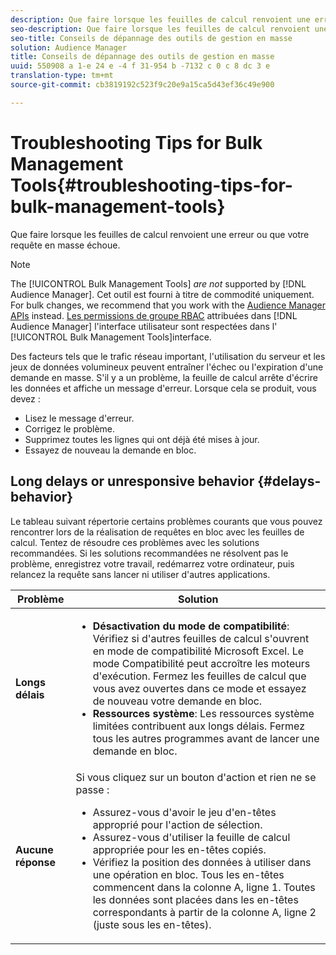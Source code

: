 ```yaml
---
description: Que faire lorsque les feuilles de calcul renvoient une erreur ou que votre requête en masse échoue.
seo-description: Que faire lorsque les feuilles de calcul renvoient une erreur ou que votre requête en masse échoue.
seo-title: Conseils de dépannage des outils de gestion en masse
solution: Audience Manager
title: Conseils de dépannage des outils de gestion en masse
uuid: 550908 a 1-e 24 e -4 f 31-954 b -7132 c 0 c 8 dc 3 e
translation-type: tm+mt
source-git-commit: cb3819192c523f9c20e9a15ca5d43ef36c49e900

---
```



# Troubleshooting Tips for Bulk Management Tools{#troubleshooting-tips-for-bulk-management-tools}

Que faire lorsque les feuilles de calcul renvoient une erreur ou que votre requête en masse échoue.



<!-- 

<p>r_bulk_troubleshoot.xml </p>

 -->

>[!NOTE]
>
>The [!UICONTROL Bulk Management Tools] *are not* supported by [!DNL Audience Manager]. Cet outil est fourni à titre de commodité uniquement. For bulk changes, we recommend that you work with the [Audience Manager APIs](../../api/rest-api-main/aam-api-getting-started.md) instead. [Les permissions de groupe RBAC](../../features/administration/administration-overview.md) attribuées dans [!DNL Audience Manager] l'interface utilisateur sont respectées dans l' [!UICONTROL Bulk Management Tools]interface.

Des facteurs tels que le trafic réseau important, l'utilisation du serveur et les jeux de données volumineux peuvent entraîner l'échec ou l'expiration d'une demande en masse. S'il y a un problème, la feuille de calcul arrête d'écrire les données et affiche un message d'erreur. Lorsque cela se produit, vous devez :

* Lisez le message d'erreur.
* Corrigez le problème.
* Supprimez toutes les lignes qui ont déjà été mises à jour.
* Essayez de nouveau la demande en bloc.

## Long delays or unresponsive behavior {#delays-behavior}

Le tableau suivant répertorie certains problèmes courants que vous pouvez rencontrer lors de la réalisation de requêtes en bloc avec les feuilles de calcul. Tentez de résoudre ces problèmes avec les solutions recommandées. Si les solutions recommandées ne résolvent pas le problème, enregistrez votre travail, redémarrez votre ordinateur, puis relancez la requête sans lancer ni utiliser d'autres applications.

<table id="table_AC6FB99402214A4EAC6E709465BB67AF"> 
 <thead> 
  <tr> 
   <th colname="col1" class="entry"> Problème </th> 
   <th colname="col2" class="entry"> Solution </th> 
  </tr> 
 </thead>
 <tbody> 
  <tr> 
   <td colname="col1"> <b>Longs délais</b> </td> 
   <td colname="col2"> 
    <ul id="ul_AA6F414024B2475AB1C0B46DC3FF0B36"> 
     <li id="li_ECC83AC39D7142519AA9A223DB8FCF23"> <b>Désactivation du mode de compatibilité</b>: Vérifiez si d'autres feuilles de calcul s'ouvrent en mode de compatibilité Microsoft Excel. Le mode Compatibilité peut accroître les moteurs d'exécution. Fermez les feuilles de calcul que vous avez ouvertes dans ce mode et essayez de nouveau votre demande en bloc. </li> 
     <li id="li_234BFCF563234DE198884F33AB75280D"> <b>Ressources système</b>: Les ressources système limitées contribuent aux longs délais. Fermez tous les autres programmes avant de lancer une demande en bloc. </li> 
    </ul> </td> 
  </tr> 
  <tr> 
   <td colname="col1"> <b>Aucune réponse</b> </td> 
   <td colname="col2">Si vous cliquez sur un bouton d'action et rien ne se passe : 
    <ul id="ul_142E63CDD556414AB639E51734FEDBCF"> 
     <li id="li_DBB6C819603D46B5AECC9C854FDAFDF1">Assurez-vous d'avoir le jeu d'en-têtes approprié pour l'action de sélection. </li> 
     <li id="li_391C9031907A4085BDAD42054960045C">Assurez-vous d'utiliser la feuille de calcul appropriée pour les en-têtes copiés. </li> 
     <li id="li_76A7241989204933858621FAAB5C3408">Vérifiez la position des données à utiliser dans une opération en bloc. Tous les en-têtes commencent dans la colonne A, ligne 1. Toutes les données sont placées dans les en-têtes correspondants à partir de la colonne A, ligne 2 (juste sous les en-têtes). </li> 
    </ul> </td> 
  </tr> 
 </tbody> 
</table>

